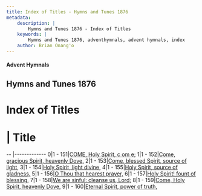 ```yaml
---
title: Index of Titles - Hymns and Tunes 1876
metadata:
    description: |
        Hymns and Tunes 1876 - Index of Titles
    keywords: |
        Hymns and Tunes 1876, adventhymnals, advent hymnals, index
    author: Brian Onang'o
---
```


#### Advent Hymnals

## Hymns and Tunes 1876

# Index of Titles
# | Title                        
-- |-------------
0|1 - 151|[COME, Holy Spirit, c om e;](/101-200/151-160/01.COME,-Holy-Spirit,-c-om-e;)
1|1 - 152|[Come, gracious Spirit, heavenly Dove,](/101-200/151-160/02.Come,-gracious-Spirit,-heavenly-Dove,)
2|1 - 153|[Come, blessed Spirit, source of light,](/101-200/151-160/03.Come,-blessed-Spirit,-source-of-light,)
3|1 - 154|[Holy Spirit, light divine,](/101-200/151-160/04.Holy-Spirit,-light-divine,)
4|1 - 155|[Holy Spirit, source of gladness,](/101-200/151-160/05.Holy-Spirit,-source-of-gladness,)
5|1 - 156|[O Thou that hearest prayer,](/101-200/151-160/06.O-Thou-that-hearest-prayer,)
6|1 - 157|[Holy Spirit! fount of blessing,](/101-200/151-160/07.Holy-Spirit!-fount-of-blessing,)
7|1 - 158|[We are sinful: cleanse us, Lord;](/101-200/151-160/08.We-are-sinful:-cleanse-us,-Lord;)
8|1 - 159|[Come, Holy Spirit, heavenly Dove,](/101-200/151-160/09.Come,-Holy-Spirit,-heavenly-Dove,)
9|1 - 160|[Eternal Spirit, power of truth,](/101-200/151-160/10.Eternal-Spirit,-power-of-truth,)
